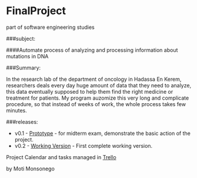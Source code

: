 FinalProject
============

part of software engineering studies

###subject:

####Automate process of analyzing and processing information about mutations in DNA

###Summary:

In the research lab of the department of oncology in Hadassa En Kerem, researchers deals every day huge amount of data that they need to analyze, this data eventually supposed to help them find the right medicine or treatment for patients.
My program auzomize this very long and complicate procedure, so that instead of weeks of work, the whole process takes few minutes.

###releases:

* v0.1 - [Prototype](https://github.com/motimonso/FinalProject/releases/tag/v0.1) - for midterm exam, demonstrate the basic action of the project.
* v0.2 - [Working Version](https://github.com/motimonso/FinalProject/releases/tag/v0.2) - First complete working version.

Project Calendar and tasks managed in [Trello](https://trello.com/b/hqGIxK0G/final-project)


by Moti Monsonego

